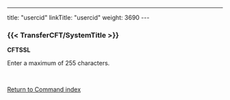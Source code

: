 ---
title: "usercid"
linkTitle: "usercid"
weight: 3690
---<span id="usercid"></span>

### {{< TransferCFT/SystemTitle  >}}

****CFTSSL****

Enter a maximum of 255 characters.

 

[Return to Command index](../../)

 
